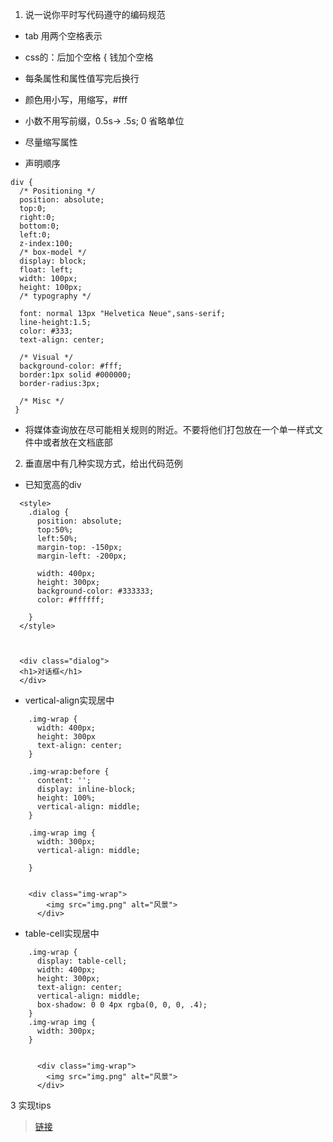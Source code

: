 1. 说一说你平时写代码遵守的编码规范
  * tab 用两个空格表示
  * css的：后加个空格 { 钱加个空格
  
 * 每条属性和属性值写完后换行
 * 颜色用小写，用缩写，#fff
 * 小数不用写前缀，0.5s-> .5s; 0 省略单位
 * 尽量缩写属性 
 
 * 声明顺序
 ```
 div {
   /* Positioning */
   position: absolute;
   top:0;
   right:0;
   bottom:0;
   left:0;
   z-index:100;
   /* box-model */
   display: block;
   float: left;
   width: 100px;
   height: 100px;
   /* typography */
 
   font: normal 13px "Helvetica Neue",sans-serif;
   line-height:1.5;
   color: #333;
   text-align: center;
 
   /* Visual */
   background-color: #fff;
   border:1px solid #000000;
   border-radius:3px;
 
   /* Misc */
  }
 ```
 
 
 
 * 将媒体查询放在尽可能相关规则的附近。不要将他们打包放在一个单一样式文件中或者放在文档底部
 
 
2. 垂直居中有几种实现方式，给出代码范例

* 已知宽高的div

```
  <style>
    .dialog {
      position: absolute;
      top:50%;
      left:50%;
      margin-top: -150px;
      margin-left: -200px;

      width: 400px;
      height: 300px;
      background-color: #333333;
      color: #ffffff;

    }
  </style>
  
  
  
  <div class="dialog">
  <h1>对话框</h1>
  </div>
```
* vertical-align实现居中

```
    .img-wrap {
      width: 400px;
      height: 300px
      text-align: center;
    }

    .img-wrap:before {
      content: '';
      display: inline-block;
      height: 100%;
      vertical-align: middle;
    }

    .img-wrap img {
      width: 300px;
      vertical-align: middle;

    }
    
    
    <div class="img-wrap">
        <img src="img.png" alt="风景">
      </div>
```


* table-cell实现居中

```
    .img-wrap {
      display: table-cell;
      width: 400px;
      height: 300px;
      text-align: center;
      vertical-align: middle;
      box-shadow: 0 0 4px rgba(0, 0, 0, .4);
    }
    .img-wrap img {
      width: 300px;
    }


      <div class="img-wrap">
        <img src="img.png" alt="风景">
      </div>
```


3 实现tips  

> [链接](https://zbhgit.github.io/learn-task/task13)
